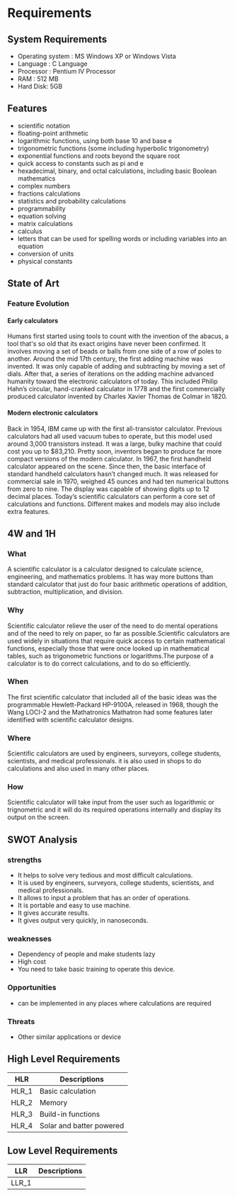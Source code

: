 # Requirements

## System Requirements
 - Operating system : MS Windows XP or Windows Vista
 - Language : C Language
 - Processor : Pentium IV Processor
 - RAM : 512 MB
 - Hard Disk: 5GB
 
 ## Features
 
- scientific notation
- floating-point arithmetic
- logarithmic functions, using both base 10 and base e
- trigonometric functions (some including hyperbolic trigonometry)
- exponential functions and roots beyond the square root
- quick access to constants such as pi and e 
- hexadecimal, binary, and octal calculations, including basic Boolean mathematics
- complex numbers
- fractions calculations
- statistics and probability calculations
- programmability
- equation solving
- matrix calculations
- calculus
- letters that can be used for spelling words or including variables into an equation
- conversion of units
- physical constants

## State of Art
### Feature Evolution
#### Early calculators
Humans first started using tools to count with the invention of the abacus, a tool that's so old that its exact origins have never
been confirmed. It involves moving a set of beads or balls from one side of a row of poles to another.
Around the mid 17th century, the first adding machine was invented. It was only capable of adding and subtracting by moving a set
of dials.
After that, a series of iterations on the adding machine advanced humanity toward the electronic calculators of today. This 
included Philip Hahn’s circular, hand-cranked calculator in 1778 and the first commercially produced calculator invented by Charles 
Xavier Thomas de Colmar in 1820.

#### Modern electronic calculators
Back in 1954, IBM came up with the first all-transistor calculator. Previous calculators had all used vacuum tubes to operate, but
this model used around 3,000 transistors instead. It was a large, bulky machine that could cost you up to $83,210.
Pretty soon, inventors began to produce far more compact versions of the modern calculator. In 1967, the first handheld calculator 
appeared on the scene. Since then, the basic interface of standard handheld calculators hasn’t changed much. It was released for
commercial sale in 1970, weighed 45 ounces and had ten numerical buttons from zero to nine.
The display was capable of showing digits up to 12 decimal places.
Today’s scientific calculators can perform a core set of calculations and functions. Different makes and models may also include 
extra features.

## 4W and 1H

### What
A scientific calculator is a calculator designed to calculate science, engineering, and mathematics problems. It has way more buttons than standard calculator that just do four basic arithmetic operations of addition, subtraction, multiplication, and division.

### Why
Scientific calculator relieve the user  of the need to do mental operations and of the need to rely on paper, so far as possible.Scientific calculators are used widely in situations that require quick access to certain mathematical functions, especially those that were once looked up in mathematical tables, such as trigonometric functions or logarithms.The purpose of a calculator is to do correct calculations, and to do so efficiently.

### When
The first scientific calculator that included all of the basic ideas was the programmable Hewlett-Packard HP-9100A, released in 1968, though the Wang LOCI-2 and the Mathatronics Mathatron had some features later identified with scientific calculator designs.

### Where
Scientific calculators are used by engineers, surveyors, college students, scientists, and medical professionals. it is also used in shops to do calculations and also used in many other places.

### How
Scientific calculator will take input from the user such as logarithmic or trignometric and it will do its required operations internally and display its output on the screen.

## SWOT Analysis
### strengths
- It helps to solve very tedious and most difficult calculations.
- It is used by  engineers, surveyors, college students, scientists, and medical professionals.
- It allows to input a problem that has an order of operations.
- It is portable and easy to use machine.
- It gives accurate results.
- It gives output very quickly, in nanoseconds.
### weaknesses
- Dependency of people and make students lazy
- High cost 
- You need to take basic training to operate this device.
### Opportunities
- can be implemented in any places where calculations are required 
### Threats
- Other similar applications or device

## High Level Requirements
|HLR  | Descriptions       |
|-----|--------------------|
|HLR_1|Basic calculation   |
|HLR_2|Memory              |
|HLR_3|Build-in functions  |
|HLR_4|Solar and batter powered|


## Low Level Requirements
|LLR   | Descriptions      |
|------|-------------------|
|LLR_1 | 





